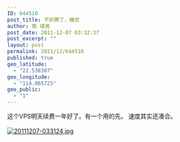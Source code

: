 ```yaml
---
ID: 644510
post_title: 不折腾了，睡觉
author: 南 靖男
post_date: 2011-12-07 03:32:37
post_excerpt: ""
layout: post
permalink: 2011/12/644510
published: true
geo_latitude:
  - "22.538307"
geo_longitude:
  - "114.065725"
geo_public:
  - "1"
---
```

这个VPS明天续费一年好了。有一个用的先。
速度其实还凑合。
<br /><br /><a href="https://larryli.cn/wp-content/uploads/2011/12/20111207-033124.jpg"><img src="https://larryli.cn/wp-content/uploads/2011/12/20111207-033124.jpg" alt="20111207-033124.jpg" class="alignnone size-full" /></a>